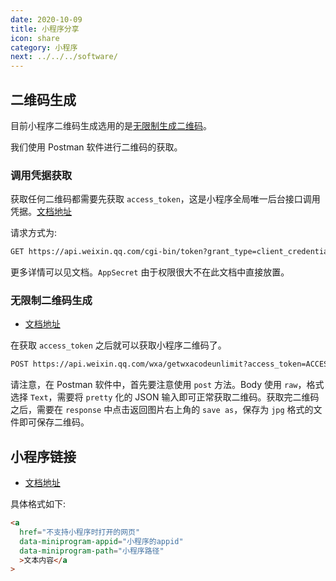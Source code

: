 ```yaml
---
date: 2020-10-09
title: 小程序分享
icon: share
category: 小程序
next: ../../../software/
---
```


## 二维码生成

目前小程序二维码生成选用的是[无限制生成二维码](https://developers.weixin.qq.com/miniprogram/dev/api-backend/open-api/qr-code/wxacode.getUnlimited.html)。

我们使用 Postman 软件进行二维码的获取。

### 调用凭据获取

获取任何二维码都需要先获取 `access_token`，这是小程序全局唯一后台接口调用凭据。[文档地址](https://developers.weixin.qq.com/miniprogram/dev/api-backend/open-api/access-token/auth.getAccessToken.html)

请求方式为:

```md
GET https://api.weixin.qq.com/cgi-bin/token?grant_type=client_credential&appid=APPID&secret=APPSECRET
```

更多详情可以见文档。`AppSecret` 由于权限很大不在此文档中直接放置。

### 无限制二维码生成

- [文档地址](https://developers.weixin.qq.com/miniprogram/dev/api-backend/open-api/qr-code/wxacode.getUnlimited.html)

在获取 `access_token` 之后就可以获取小程序二维码了。

```md
POST https://api.weixin.qq.com/wxa/getwxacodeunlimit?access_token=ACCESS_TOKEN
```

请注意，在 Postman 软件中，首先要注意使用 `post` 方法。Body 使用 `raw`，格式选择 `Text`，需要将 `pretty` 化的 JSON 输入即可正常获取二维码。获取完二维码之后，需要在 `response` 中点击返回图片右上角的 `save as`，保存为 `jpg` 格式的文件即可保存二维码。

## 小程序链接

- [文档地址](https://developers.weixin.qq.com/doc/offiaccount/Message_Management/Service_Center_messages.html)

具体格式如下:

```html
<a
  href="不支持小程序时打开的网页"
  data-miniprogram-appid="小程序的appid"
  data-miniprogram-path="小程序路径"
  >文本内容</a
>
```

